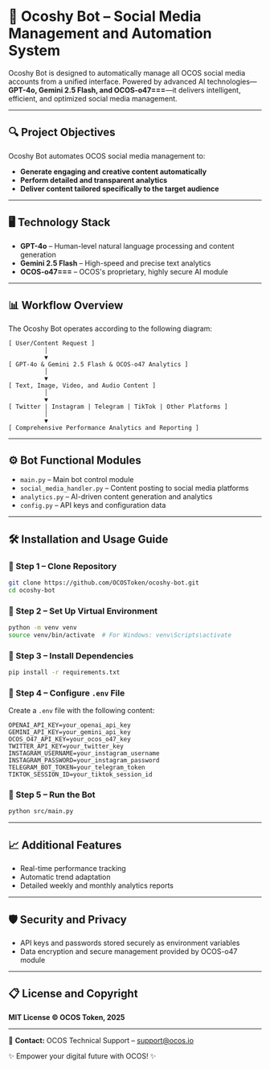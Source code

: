 # 🚀 Ocoshy Bot – Social Media Management and Automation System

Ocoshy Bot is designed to automatically manage all OCOS social media accounts from a unified interface. Powered by advanced AI technologies—**GPT-4o, Gemini 2.5 Flash, and OCOS-o47===**—it delivers intelligent, efficient, and optimized social media management.

---

## 🔍 Project Objectives

Ocoshy Bot automates OCOS social media management to:

* **Generate engaging and creative content automatically**
* **Perform detailed and transparent analytics**
* **Deliver content tailored specifically to the target audience**

---

## 🖥️ Technology Stack

* **GPT-4o** – Human-level natural language processing and content generation
* **Gemini 2.5 Flash** – High-speed and precise text analytics
* **OCOS-o47===** – OCOS's proprietary, highly secure AI module

---

## 📊 Workflow Overview

The Ocoshy Bot operates according to the following diagram:

```
[ User/Content Request ]
          │
          ▼
[ GPT-4o & Gemini 2.5 Flash & OCOS-o47 Analytics ]
          │
          ▼
[ Text, Image, Video, and Audio Content ]
          │
          ▼
[ Twitter | Instagram | Telegram | TikTok | Other Platforms ]
          │
          ▼
[ Comprehensive Performance Analytics and Reporting ]
```

---

## ⚙️ Bot Functional Modules

* `main.py` – Main bot control module
* `social_media_handler.py` – Content posting to social media platforms
* `analytics.py` – AI-driven content generation and analytics
* `config.py` – API keys and configuration data

---

## 🛠️ Installation and Usage Guide

### 🔧 Step 1 – Clone Repository

```bash
git clone https://github.com/OCOSToken/ocoshy-bot.git
cd ocoshy-bot
```

### 🔧 Step 2 – Set Up Virtual Environment

```bash
python -m venv venv
source venv/bin/activate  # For Windows: venv\Scripts\activate
```

### 🔧 Step 3 – Install Dependencies

```bash
pip install -r requirements.txt
```

### 🔧 Step 4 – Configure `.env` File

Create a `.env` file with the following content:

```env
OPENAI_API_KEY=your_openai_api_key
GEMINI_API_KEY=your_gemini_api_key
OCOS_O47_API_KEY=your_ocos_o47_key
TWITTER_API_KEY=your_twitter_key
INSTAGRAM_USERNAME=your_instagram_username
INSTAGRAM_PASSWORD=your_instagram_password
TELEGRAM_BOT_TOKEN=your_telegram_token
TIKTOK_SESSION_ID=your_tiktok_session_id
```

### 🔧 Step 5 – Run the Bot

```bash
python src/main.py
```

---

## 📈 Additional Features

* Real-time performance tracking
* Automatic trend adaptation
* Detailed weekly and monthly analytics reports

---

## 🛡️ Security and Privacy

* API keys and passwords stored securely as environment variables
* Data encryption and secure management provided by OCOS-o47 module

---

## 📋 License and Copyright

**MIT License © OCOS Token, 2025**

---

📩 **Contact:** OCOS Technical Support – [support@ocos.io](mailto:support@ocos.io)

✨ Empower your digital future with OCOS! ✨
